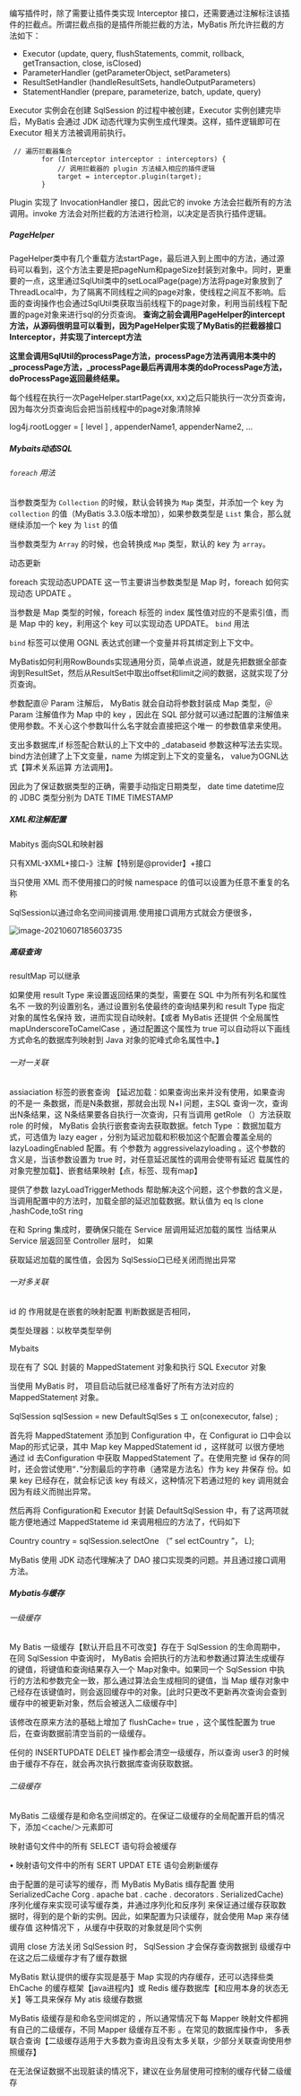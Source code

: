 编写插件时，除了需要让插件类实现 Interceptor 接口，还需要通过注解标注该插件的拦截点。所谓拦截点指的是插件所能拦截的方法，MyBatis 所允许拦截的方法如下：

- Executor (update, query, flushStatements, commit, rollback, getTransaction, close, isClosed)
- ParameterHandler (getParameterObject, setParameters)
- ResultSetHandler (handleResultSets, handleOutputParameters)
- StatementHandler (prepare, parameterize, batch, update, query)

Executor 实例会在创建 SqlSession 的过程中被创建，Executor 实例创建完毕后，MyBatis 会通过 JDK 动态代理为实例生成代理类。这样，插件逻辑即可在 Executor 相关方法被调用前执行。

```
 // 遍历拦截器集合
        for (Interceptor interceptor : interceptors) {
            // 调用拦截器的 plugin 方法植入相应的插件逻辑
            target = interceptor.plugin(target);
        }
```

Plugin 实现了 InvocationHandler 接口，因此它的 invoke 方法会拦截所有的方法调用。invoke 方法会对所拦截的方法进行检测，以决定是否执行插件逻辑。









































##### PageHelper

PageHelper类中有几个重载方法startPage，最后进入到上图中的方法，通过源码可以看到，这个方法主要是把pageNum和pageSize封装到对象中。同时，更重要的一点，这里通过SqlUtil类中的setLocalPage(page)方法将page对象放到了ThreadLocal中，为了隔离不同线程之间的page对象，使线程之间互不影响。后面的查询操作也会通过SqlUtil类获取当前线程下的page对象，利用当前线程下配置的page对象来进行sql的分页查询。
     **查询之前会调用PageHelper的intercept方法，从源码很明显可以看到，因为PageHelper实现了MyBatis的拦截器接口Interceptor，并实现了intercept方法**

**这里会调用SqlUtil的processPage方法，processPage方法再调用本类中的_processPage方法，_processPage最后再调用本类的doProcessPage方法，doProcessPage返回最终结果。**

每个线程在执行一次PageHelper.startPage(xx, xx)之后只能执行一次分页查询，因为每次分页查询后会把当前线程中的page对象清除掉



 log4j.rootLogger = [ level ] , appenderName1, appenderName2, …

##### Mybaits动态SQL

###### `foreach` 用法

当参数类型为 `Collection` 的时候，默认会转换为 `Map` 类型，并添加一个 key 为 `collection` 的值（MyBatis 3.3.0版本增加），如果参数类型是 `List` 集合，那么就继续添加一个 key 为 `list` 的值

当参数类型为 `Array` 的时候，也会转换成 `Map` 类型，默认的 key 为 `array`。

动态更新

foreach 实现动态UPDATE
这一节主要讲当参数类型是 Map 时，foreach 如何实现动态 UPDATE 。

当参数是 Map 类型的时候，foreach 标签的 index 属性值对应的不是索引值，而是 Map 中的 key，利用这个 key 可以实现动态 UPDATE。
    `bind` 用法

`bind` 标签可以使用 OGNL 表达式创建一个变量并将其绑定到上下文中。

MyBatis如何利用RowBounds实现通用分页，简单点说道，就是先把数据全部查询到ResultSet，然后从ResultSet中取出offset和limit之间的数据，这就实现了分页查询。

参数配直＠ Param 注解后， MyBatis 就会自动将参数封装成 Map 类型，＠ Param 注解值作为 Map 中的 key ，因此在 SQL 部分就可以通过配置的注解值来使用参数。不关心这个参数叫什么名字就会直接把这个唯一 的参数值拿来使用。

支出多数据库,if 标签配合默认的上下文中的 _databaseid 参数这种写法去实现。bind方法创建了上下文变量，name 为绑定到上下文的变量名， value为OGNL达式【算术关系运算  方法调用】。

因此为了保证数据类型的正确，需要手动指定日期类型， date time datetime应的 JDBC 类型分别为 DATE TIME TIMESTAMP

##### XML和注解配置

Mabitys  面向SQL和映射器

只有XML-》XML+接口-》注解【特别是@provider】+接口

当只使用 XML 而不使用接口的时候 namespace 的值可以设置为任意不重复的名称

SqlSession以通过命名空间间接调用.使用接口调用方式就会方便很多，



![image-20210607185603735](../../../../../../../Programfile/Typora/upload/image-20210607185603735.png)



##### 高级查询

resultMap 可以继承  

如果使用 result Type 来设置返回结果的类型，需要在 SQL 中为所有列名和属性名不 一致的列设置别名，通过设置别名使最终的查询结果列和 result Type 指定对象的属性名保持 致，进而实现自动映射。【或者 MyBatis 还提供 个全局属性mapUnderscoreToCamelCase ，通过配置这个属性为 true 可以自动将以下画线方式命名的数据库列映射到 Java 对象的驼峰式命名属性中。】

###### 一对一关联

assiaciation 标签的嵌套查询 【延迟加载：如果查询出来并没有使用，如果查询的不是一 条数据，而是N条数据，那就会出现 N+l 问题，主SQL 查询一次，查询出N条结果，这 N条结果要各自执行一次查询，只有当调用 getRole （）方法获取 role 的时候， MyBatis 会执行嵌套查询去获取数据。fetch Type ：数据加载方式，可选值为 lazy eager ，分别为延迟加载和积极加这个配置会覆盖全局的 lazyLoadingEnabled 配置。有 个参数为 aggressivelazyloading 。这个参数的含义是，当该参数设置为 true 时，对任意延迟属性的调用会使带有延迟 载属性的对象完整加载】、嵌套结果映射【点，标签、现有map】



提供了参数 lazyLoadTriggerMethods 帮助解决这个问题，这个参数的含义是，当调用配置中的方法时，加载全部的延迟加载数据。默认值为 eq ls clone ,hashCode,toSt ring

在和 Spring 集成时，要确保只能在 Service 层调用延迟加载的属性 当结果从 Service 层返回至 Controller 层时， 如果

获取延迟加载的属性值，会因为 SqlSessio口已经关闭而抛出异常

###### 一对多关联

id 的 作用就是在嵌套的映射配置 判断数据是否相同，

类型处理器：以枚举类型举例

Mybaits

现在有了 SQL 封装的 MappedStatement 对象和执行 SQL Executor 对象

当使用 MyBatis 时， 项目启动后就已经准备好了所有方法对应的 MappedStatemeηt 对象。

SqlSession sqlSession = new DefaultSqlSes s 工 on(conexecutor, false) ; 

首先将 MappedStatement 添加到 Configuration 中，在 Configurat io 口中会以 Map的形式记录，其中 Map key MappedStatement id ，这样就可 以很方便地通过 id  去Configuration 中获取 MappedStatement 了。在使用完整 id 保存的同时，还会尝试使用“．”分割最后的字符串（通常是方法名）作为 key 井保存 份。如果 key 已经存在，就会标记该 key 有歧义，这种情况下若通过短的 key 调用就会因为有歧义而抛出异常。

然后再将 Configuration和 Executor 封装 DefaultSqlSession 中，有了这两项就能方便地通过 MappedStateme id 来调用相应的方法了，代码如下

Country country = sqlSession.selectOne （” sel ectCountry ”， L);

MyBatis 使用 JDK 动态代理解决了 DAO 接口实现类的问题。并且通过接口调用方法。





##### Mybatis与缓存

###### 一级缓存

My Batis 一级缓存【默认开启且不可改变】存在于 SqlSession 的生命周期中，在同 SqlSession 中查询时， MyBatis 会把执行的方法和参数通过算法生成缓存的键值，将键值和查询结果存入一个 Map对象中。如果同一个 SqlSession 中执行的方法和参数完全一致，那么通过算法会生成相同的键值，当 Map 缓存对象中己经存在该键值时，则会返回缓存中的对象。[此时只更改不更新再次查询会查到缓存中的被更新对象，然后会被送入二级缓存中]

该修改在原来方法的基础上增加了 flushCache= true ，这个属性配置为 true 后，在查询数据前清空当前的一级缓存。

任何的 INSERTUPDATE DELET 操作都会清空一级缓存，所以查询 user3 的时候由于缓存不存在，就会再次执行数据库查询获取数据。

######  二级缓存

MyBatis 二级缓存是和命名空间绑定的。在保证二级缓存的全局配置开启的情况下，添加＜cache/＞元素即可

映射语句文件中的所有 SELECT 语句将会被缓存

• 映射语句文件中的所有 SERT UPDAT ETE 语句会刷新缓存

由于配置的是可读写的缓存，而 MyBatis MyBatis 缉存配置 使用 SerializedCache Corg . apache bat . cache . decorators . SerializedCache) 序列化缓存来实现可读写缓存类，井通过序列化和反序列 来保证通过缓存获取数据时，得到的是个新的实例。因此，如果配置为只读缓存，就会使用 Map 来存储缓存值 这种情况下 ，从缓存中获取的对象就是同个实例

调用 close 方法关闭 SqlSession 时， SqlSession 才会保存查询数据到 级缓存中在这之后二级缓存才有了缓存数据

MyBatis 默认提供的缓存实现是基于 Map 实现的内存缓存，还可以选择些类 EhCache 的缓存框架【java进程内】或 Redis 缓存数据库【和应用本身的状态无关】等工具来保存 My atis 级缓存数据

MyBatis 级缓存是和命名空间绑定的 ，所以通常情况下每 Mapper 映射文件都拥有自己的二级缓存，不同 Mapper 级缓存互不影 。在常见的数据库操作中， 多表联合查询【二级缓存适用于大多数为查询且没有太多关联，少部分关联查询使用参照缓存】

在无法保证数据不出现脏读的情况下，建议在业务层使用可控制的缓存代替二级缓存